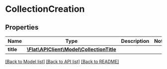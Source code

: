 # CollectionCreation

## Properties
Name | Type | Description | Notes
------------ | ------------- | ------------- | -------------
**title** | [**\Flat\APIClient\Model\CollectionTitle**](CollectionTitle.md) |  | 

[[Back to Model list]](../README.md#documentation-for-models) [[Back to API list]](../README.md#documentation-for-api-endpoints) [[Back to README]](../README.md)


